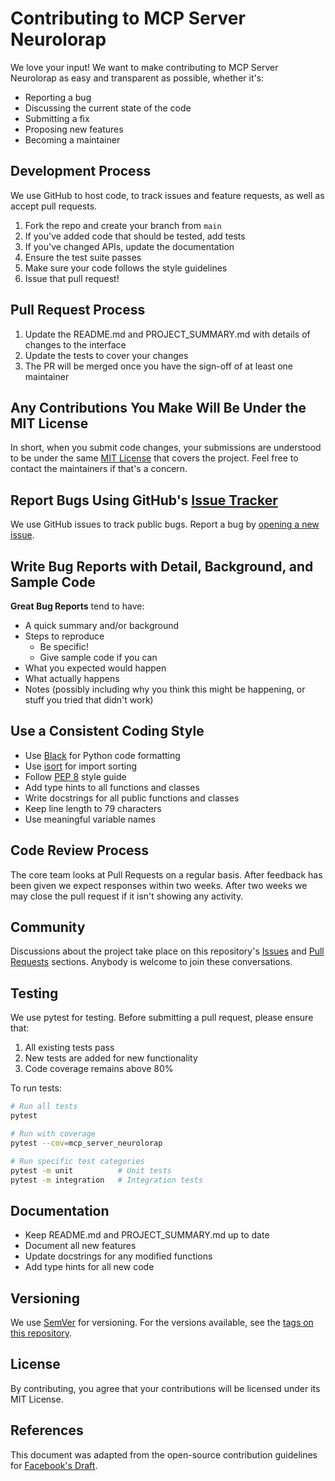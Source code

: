 # Contributing to MCP Server Neurolorap

We love your input! We want to make contributing to MCP Server Neurolorap as easy and transparent as possible, whether it's:

- Reporting a bug
- Discussing the current state of the code
- Submitting a fix
- Proposing new features
- Becoming a maintainer

## Development Process

We use GitHub to host code, to track issues and feature requests, as well as accept pull requests.

1. Fork the repo and create your branch from `main`
2. If you've added code that should be tested, add tests
3. If you've changed APIs, update the documentation
4. Ensure the test suite passes
5. Make sure your code follows the style guidelines
6. Issue that pull request!

## Pull Request Process

1. Update the README.md and PROJECT_SUMMARY.md with details of changes to the interface
2. Update the tests to cover your changes
3. The PR will be merged once you have the sign-off of at least one maintainer

## Any Contributions You Make Will Be Under the MIT License

In short, when you submit code changes, your submissions are understood to be under the same [MIT License](http://choosealicense.com/licenses/mit/) that covers the project. Feel free to contact the maintainers if that's a concern.

## Report Bugs Using GitHub's [Issue Tracker](https://github.com/aindreyway/mcp-server-neurolorap/issues)

We use GitHub issues to track public bugs. Report a bug by [opening a new issue](https://github.com/aindreyway/mcp-server-neurolorap/issues/new).

## Write Bug Reports with Detail, Background, and Sample Code

**Great Bug Reports** tend to have:

- A quick summary and/or background
- Steps to reproduce
  - Be specific!
  - Give sample code if you can
- What you expected would happen
- What actually happens
- Notes (possibly including why you think this might be happening, or stuff you tried that didn't work)

## Use a Consistent Coding Style

- Use [Black](https://github.com/psf/black) for Python code formatting
- Use [isort](https://pycqa.github.io/isort/) for import sorting
- Follow [PEP 8](https://www.python.org/dev/peps/pep-0008/) style guide
- Add type hints to all functions and classes
- Write docstrings for all public functions and classes
- Keep line length to 79 characters
- Use meaningful variable names

## Code Review Process

The core team looks at Pull Requests on a regular basis. After feedback has been given we expect responses within two weeks. After two weeks we may close the pull request if it isn't showing any activity.

## Community

Discussions about the project take place on this repository's [Issues](https://github.com/aindreyway/mcp-server-neurolorap/issues) and [Pull Requests](https://github.com/aindreyway/mcp-server-neurolorap/pulls) sections. Anybody is welcome to join these conversations.

## Testing

We use pytest for testing. Before submitting a pull request, please ensure that:

1. All existing tests pass
2. New tests are added for new functionality
3. Code coverage remains above 80%

To run tests:

```bash
# Run all tests
pytest

# Run with coverage
pytest --cov=mcp_server_neurolorap

# Run specific test categories
pytest -m unit          # Unit tests
pytest -m integration   # Integration tests
```

## Documentation

- Keep README.md and PROJECT_SUMMARY.md up to date
- Document all new features
- Update docstrings for any modified functions
- Add type hints for all new code

## Versioning

We use [SemVer](http://semver.org/) for versioning. For the versions available, see the [tags on this repository](https://github.com/aindreyway/mcp-server-neurolorap/tags).

## License

By contributing, you agree that your contributions will be licensed under its MIT License.

## References

This document was adapted from the open-source contribution guidelines for [Facebook's Draft](https://github.com/facebook/draft-js/blob/a9316a723f9e918afde44dea68b5f9f39b7d9b00/CONTRIBUTING.md).

